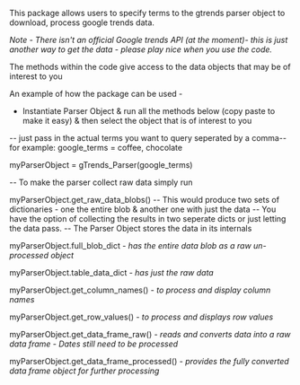 This package allows users to specify terms to the gtrends parser object to download, process google trends data.

*Note - There isn't an official Google trends API (at the moment)- this is just another way to get the data - please play nice when you use the code.*

The methods within the code give access to the data objects that may be of interest to you

An example of how the package can be used -

* Instantiate Parser Object & run all the methods below (copy paste to make it easy) & then select the object that is of interest to you

-- just pass in the actual terms you want to query seperated by a comma-- for example: google_terms = coffee, chocolate

myParserObject = gTrends_Parser(google_terms)  


-- To make the parser collect raw data simply run

myParserObject.get_raw_data_blobs()
-- This would produce two sets of dictionaries - one the entire blob & another one with just the data
-- You have the option of collecting the results in two seperate dicts or just letting the data pass.
-- The Parser Object stores the data in its internals

myParserObject.full_blob_dict   - *has the entire data blob as a raw un-processed object*

myParserObject.table_data_dict  - *has just the raw data*

myParserObject.get_column_names()  - *to process and display column names*

myParserObject.get_row_values()  - *to process and displays row values*

myParserObject.get_data_frame_raw()  - *reads and converts data into a raw data frame - Dates still need to be processed*

myParserObject.get_data_frame_processed()  - *provides the fully converted data frame object for further processing*


